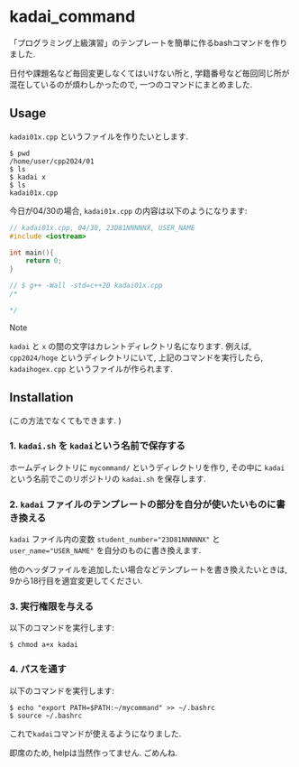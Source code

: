 # kadai_command
「プログラミング上級演習」のテンプレートを簡単に作るbashコマンドを作りました.

日付や課題名など毎回変更しなくてはいけない所と, 学籍番号など毎回同じ所が混在しているのが煩わしかったので, 一つのコマンドにまとめました.

## Usage
`kadai01x.cpp` というファイルを作りたいとします.

```
$ pwd
/home/user/cpp2024/01
$ ls
$ kadai x
$ ls
kadai01x.cpp
```

今日が04/30の場合, `kadai01x.cpp` の内容は以下のようになります:

```cpp
// kadai01x.cpp, 04/30, 23D81NNNNNX, USER_NAME
#include <iostream>

int main(){
    return 0;
}

// $ g++ -Wall -std=c++20 kadai01x.cpp
/*

*/
```

> [!NOTE]
> `kadai` と `x` の間の文字はカレントディレクトリ名になります.
> 例えば, `cpp2024/hoge` というディレクトリにいて, 上記のコマンドを実行したら, `kadaihogex.cpp` というファイルが作られます.

## Installation
(この方法でなくてもできます. )
### 1. `kadai.sh` を `kadai`という名前で保存する
ホームディレクトリに `mycommand/` というディレクトリを作り, その中に `kadai` という名前でこのリポジトリの `kadai.sh` を保存します.

### 2. `kadai` ファイルのテンプレートの部分を自分が使いたいものに書き換える
`kadai` ファイル内の変数 `student_number="23D81NNNNNX"` と `user_name="USER_NAME"` を自分のものに書き換えます. 

他のヘッダファイルを追加したい場合などテンプレートを書き換えたいときは, 9から18行目を適宜変更してください.

### 3. 実行権限を与える
以下のコマンドを実行します:
```
$ chmod a+x kadai
```

### 4. パスを通す
以下のコマンドを実行します:
```
$ echo "export PATH=$PATH:~/mycommand" >> ~/.bashrc
$ source ~/.bashrc
```

これで`kadai`コマンドが使えるようになりました. 

即席のため, helpは当然作ってません. ごめんね.
